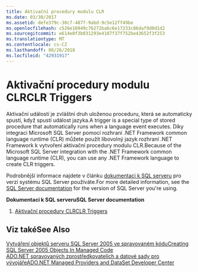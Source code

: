 ```yaml
---
title: Aktivační procedury modulu CLR
ms.date: 03/30/2017
ms.assetid: defe379c-30c7-487f-9abd-9c5e12ff49be
ms.openlocfilehash: c526e16949c76272ba6c6e17233c86daf9d0d1d2
ms.sourcegitcommit: e614e0f3b031293e4107f37f752be43652f3f253
ms.translationtype: MT
ms.contentlocale: cs-CZ
ms.lasthandoff: 08/26/2018
ms.locfileid: "42931917"
---
```

# <a name="clr-triggers"></a><span data-ttu-id="dfbb8-102">Aktivační procedury modulu CLR</span><span class="sxs-lookup"><span data-stu-id="dfbb8-102">CLR Triggers</span></span>
<span data-ttu-id="dfbb8-103">Aktivační události je zvláštní druh uloženou proceduru, která se automaticky spustí, když spustí událost jazyka.</span><span class="sxs-lookup"><span data-stu-id="dfbb8-103">A trigger is a special type of stored procedure that automatically runs when a language event executes.</span></span> <span data-ttu-id="dfbb8-104">Díky integraci Microsoft SQL Server pomocí rozhraní .NET Framework common language runtime (CLR) můžete použít libovolný jazyk rozhraní .NET Framework k vytvoření aktivační procedury modulu CLR.</span><span class="sxs-lookup"><span data-stu-id="dfbb8-104">Because of the Microsoft SQL Server integration with the .NET Framework common language runtime (CLR), you can use any .NET Framework language to create CLR triggers.</span></span>  
  
 <span data-ttu-id="dfbb8-105">Podrobnější informace najdete v článku [dokumentaci k SQL serveru](/sql) pro verzi systému SQL Server používáte.</span><span class="sxs-lookup"><span data-stu-id="dfbb8-105">For more detailed information, see the [SQL Server documentation](/sql) for the version of SQL Server you're using.</span></span>
  
 <span data-ttu-id="dfbb8-106">**Dokumentaci k SQL serveru**</span><span class="sxs-lookup"><span data-stu-id="dfbb8-106">**SQL Server documentation**</span></span>
  
1. [<span data-ttu-id="dfbb8-107">Aktivační procedury CLR</span><span class="sxs-lookup"><span data-stu-id="dfbb8-107">CLR Triggers</span></span>](/sql/database-engine/dev-guide/clr-triggers)
  
## <a name="see-also"></a><span data-ttu-id="dfbb8-108">Viz také</span><span class="sxs-lookup"><span data-stu-id="dfbb8-108">See Also</span></span>  
 [<span data-ttu-id="dfbb8-109">Vytváření objektů serveru SQL Server 2005 ve spravovaném kódu</span><span class="sxs-lookup"><span data-stu-id="dfbb8-109">Creating SQL Server 2005 Objects In Managed Code</span></span>](http://msdn.microsoft.com/library/5358a825-e19b-49aa-8214-674ce5fed1da)  
 [<span data-ttu-id="dfbb8-110">ADO.NET spravovaných zprostředkovatelích a datové sady pro vývojáře</span><span class="sxs-lookup"><span data-stu-id="dfbb8-110">ADO.NET Managed Providers and DataSet Developer Center</span></span>](http://go.microsoft.com/fwlink/?LinkId=217917)
